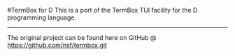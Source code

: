 #TermBox for D
This is a port of the TermBox TUI facility for the D programming language.


----
The original project can be found here on GitHub @ https://github.com/nsf/termbox.git


